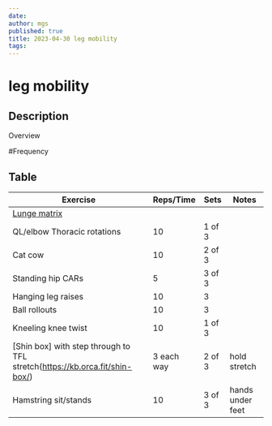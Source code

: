 ```yaml
---
date:
author: mgs
published: true
title: 2023-04-30 leg mobility
tags: 
---
```

# leg mobility
## Description
Overview
 

#Frequency
## Table
Exercise|Reps/Time|Sets|Notes
--|--|--|--|
[Lunge matrix](https://kb.orca.fit/lunge-matrix/) |  |  |  |
QL/elbow Thoracic rotations|10  | 1 of 3 |  |  
 Cat cow | 10 | 2 of 3 |  |  
 Standing hip CARs| 5 | 3 of 3 |  |  
 Hanging leg raises | 10 | 3 | |
Ball rollouts | 10 | 3 | |
Kneeling knee twist |10  | 1 of 3 ||  
 [Shin box] with step through to TFL stretch(https://kb.orca.fit/shin-box/) | 3 each way |2 of 3| hold stretch 
  Hamstring sit/stands | 10 | 3 of 3 | hands under feet  |
 
